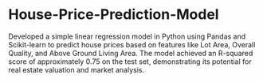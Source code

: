# House-Price-Prediction-Model
Developed a simple linear regression model in Python using Pandas and Scikit-learn to predict house prices based on features like Lot Area, Overall Quality, and Above Ground Living Area. The model achieved an R-squared score of approximately 0.75 on the test set, demonstrating its potential for real estate valuation and market analysis.
